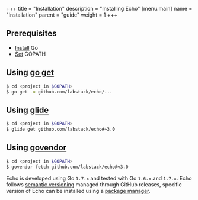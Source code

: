 +++
title = "Installation"
description = "Installing Echo"
[menu.main]
  name = "Installation"
  parent = "guide"
  weight = 1
+++

## Prerequisites

- [Install](https://golang.org/doc/install) Go
- [Set](https://golang.org/doc/code.html#GOPATH) GOPATH

## Using [go get](https://golang.org/cmd/go/#hdr-Download_and_install_packages_and_dependencies)

```sh
$ cd <project in $GOPATH>
$ go get -u github.com/labstack/echo/...
```

## Using [glide](http://glide.sh)

```sh
$ cd <project in $GOPATH>
$ glide get github.com/labstack/echo#~3.0
```

## Using [govendor](https://github.com/kardianos/govendor)

```sh
$ cd <project in $GOPATH>
$ govendor fetch github.com/labstack/echo@v3.0
```

Echo is developed using Go `1.7.x` and tested with Go `1.6.x` and `1.7.x`.
Echo follows [semantic versioning](http://semver.org) managed through GitHub
releases, specific version of Echo can be installed using a [package manager](https://github.com/avelino/awesome-go#package-management).
